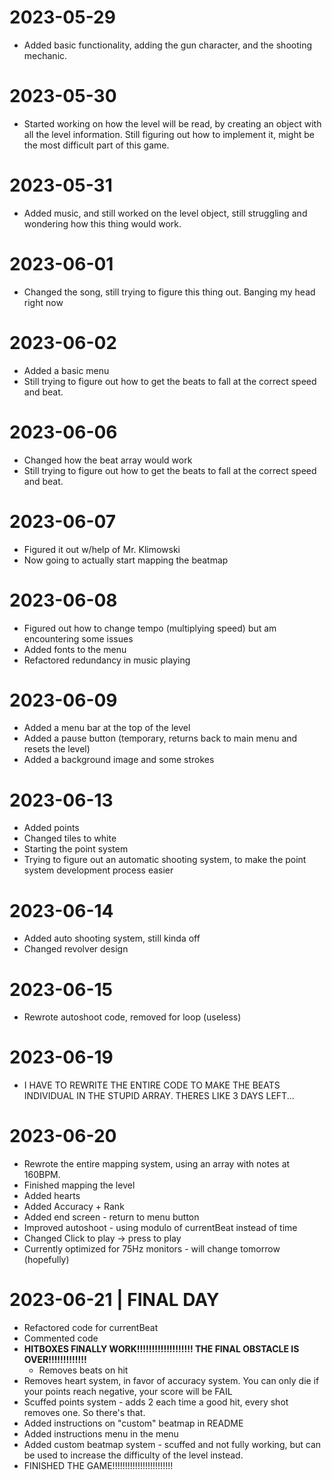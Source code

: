 # 2023-05-29

- Added basic functionality, adding the gun character, and the shooting mechanic.

# 2023-05-30

- Started working on how the level will be read, by creating an object with all the level information. Still figuring out how to implement it, might be the most difficult part of this game.

# 2023-05-31

- Added music, and still worked on the level object, still struggling and wondering how this thing would work.

# 2023-06-01

- Changed the song, still trying to figure this thing out. Banging my head right now

# 2023-06-02

- Added a basic menu
- Still trying to figure out how to get the beats to fall at the correct speed and beat.

# 2023-06-06

- Changed how the beat array would work
- Still trying to figure out how to get the beats to fall at the correct speed and beat.

# 2023-06-07

- Figured it out w/help of Mr. Klimowski
- Now going to actually start mapping the beatmap

# 2023-06-08

- Figured out how to change tempo (multiplying speed) but am encountering some issues
- Added fonts to the menu
- Refactored redundancy in music playing

# 2023-06-09

- Added a menu bar at the top of the level
- Added a pause button (temporary, returns back to main menu and resets the level)
- Added a background image and some strokes

# 2023-06-13

- Added points
- Changed tiles to white
- Starting the point system
- Trying to figure out an automatic shooting system, to make the point system development process easier

# 2023-06-14

- Added auto shooting system, still kinda off
- Changed revolver design

# 2023-06-15

- Rewrote autoshoot code, removed for loop (useless)

# 2023-06-19

- I HAVE TO REWRITE THE ENTIRE CODE TO MAKE THE BEATS INDIVIDUAL IN THE STUPID ARRAY. THERES LIKE 3 DAYS LEFT...

# 2023-06-20

- Rewrote the entire mapping system, using an array with notes at 160BPM.
- Finished mapping the level
- Added hearts
- Added Accuracy + Rank
- Added end screen - return to menu button
- Improved autoshoot - using modulo of currentBeat instead of time
- Changed Click to play -> press to play
- Currently optimized for 75Hz monitors - will change tomorrow (hopefully)

# 2023-06-21 | FINAL DAY

- Refactored code for currentBeat
- Commented code
- **HITBOXES FINALLY WORK!!!!!!!!!!!!!!!!!!! THE FINAL OBSTACLE IS OVER!!!!!!!!!!!!!**
    - Removes beats on hit
- Removes heart system, in favor of accuracy system. You can only die if your points reach negative, your score will be FAIL
- Scuffed points system - adds 2 each time a good hit, every shot removes one. So there's that.
- Added instructions on "custom" beatmap in README
- Added instructions menu in the menu
- Added custom beatmap system - scuffed and not fully working, but can be used to increase the difficulty of the level instead.
- FINISHED THE GAME!!!!!!!!!!!!!!!!!!!!!!!!
